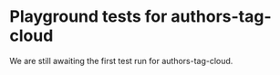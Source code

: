 # Playground tests for authors-tag-cloud
We are still awaiting the first test run for authors-tag-cloud.
